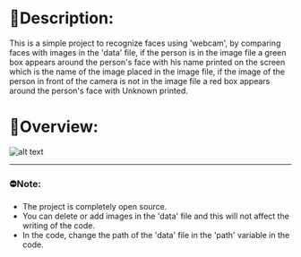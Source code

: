 # 📄**Description:**
This is a simple project to recognize faces using 'webcam', by comparing faces with images in the 'data' file, if the person is in the image file a green box appears around the person's face with his name printed on the screen which is the name of the image placed in the image file, if the image of the person in front of the camera is not in the image file a red box appears around the person's face with Unknown printed.

# 🧐**Overview:**
![alt text](video.gif)

---
### ⛔**Note:**
- The project is completely open source.
- You can delete or add images in the 'data' file and this will not affect the writing of the code.
- In the code, change the path of the 'data' file in the 'path' variable in the code.
